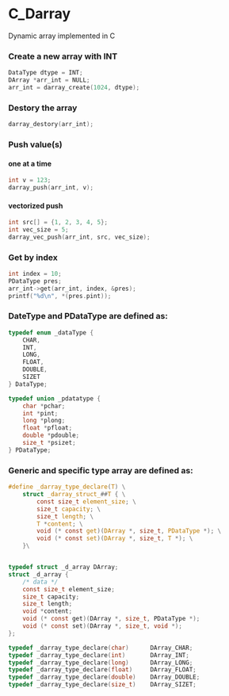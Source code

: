 # C_Darray
Dynamic array implemented in C

### Create a new array with INT

``` c
DataType dtype = INT;
DArray *arr_int = NULL;
arr_int = darray_create(1024, dtype);
```
### Destory the array

``` c
darray_destory(arr_int);
```

### Push value(s)

#### one at a time
``` c
int v = 123;
darray_push(arr_int, v);
```

#### vectorized push
``` c
int src[] = {1, 2, 3, 4, 5};
int vec_size = 5;
darray_vec_push(arr_int, src, vec_size);
```


### Get by index
``` c
int index = 10;
PDataType pres;
arr_int->get(arr_int, index, &pres);
printf("%d\n", *(pres.pint));

```



### DateType and PDataType are defined as:
``` c
typedef	enum _dataType {
	CHAR,
	INT,
	LONG,
	FLOAT,
	DOUBLE,
	SIZET
} DataType;

typedef union _pdatatype {
	char *pchar;
	int *pint;
	long *plong;
	float *pfloat;
	double *pdouble;
	size_t *psizet;
} PDataType;

```



### Generic and specific type array are defined as: 

``` c
#define _darray_type_declare(T) \
	struct _darray_struct_##T { \
		const size_t element_size; \
		size_t capacity; \
		size_t length; \
		T *content; \
		void (* const get)(DArray *, size_t, PDataType *); \
		void (* const set)(DArray *, size_t, T *); \
	}\


typedef struct _d_array DArray;
struct _d_array {
	/* data */
	const size_t element_size;
	size_t capacity;
	size_t length;
	void *content;		
	void (* const get)(DArray *, size_t, PDataType *);
	void (* const set)(DArray *, size_t, void *);
};

typedef _darray_type_declare(char)		DArray_CHAR;
typedef _darray_type_declare(int)		DArray_INT;
typedef _darray_type_declare(long)		DArray_LONG;
typedef _darray_type_declare(float)		DArray_FLOAT;
typedef _darray_type_declare(double)	DArray_DOUBLE;
typedef _darray_type_declare(size_t)	DArray_SIZET;

```
